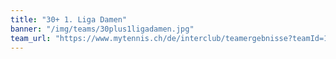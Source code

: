 ```yaml
---
title: "30+ 1. Liga Damen"
banner: "/img/teams/30plus1ligadamen.jpg"
team_url: "https://www.mytennis.ch/de/interclub/teamergebnisse?teamId=11561"
---
```

